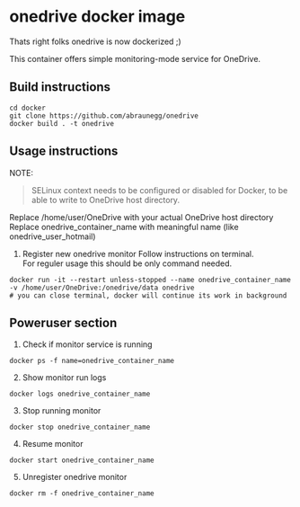 # onedrive docker image

Thats right folks onedrive is now dockerized ;)

This container offers simple monitoring-mode service for OneDrive.

## Build instructions
```
cd docker
git clone https://github.com/abraunegg/onedrive
docker build . -t onedrive
```

## Usage instructions
NOTE:
> SELinux context needs to be configured or disabled for Docker, to be able to write to OneDrive host directory.

Replace /home/user/OneDrive with your actual OneDrive host directory
Replace onedrive_container_name with meaningful name (like onedrive_user_hotmail)

1. Register new onedrive monitor
Follow instructions on terminal.  
For reguler usage this should be only command needed.
```
docker run -it --restart unless-stopped --name onedrive_container_name -v /home/user/OneDrive:/onedrive/data onedrive
# you can close terminal, docker will continue its work in background
```
## Poweruser section
1. Check if monitor service is running
```
docker ps -f name=onedrive_container_name
```
2. Show monitor run logs
```
docker logs onedrive_container_name
```
3. Stop running monitor
```
docker stop onedrive_container_name
```
4. Resume monitor
```
docker start onedrive_container_name
```
5. Unregister onedrive monitor
```
docker rm -f onedrive_container_name
```

